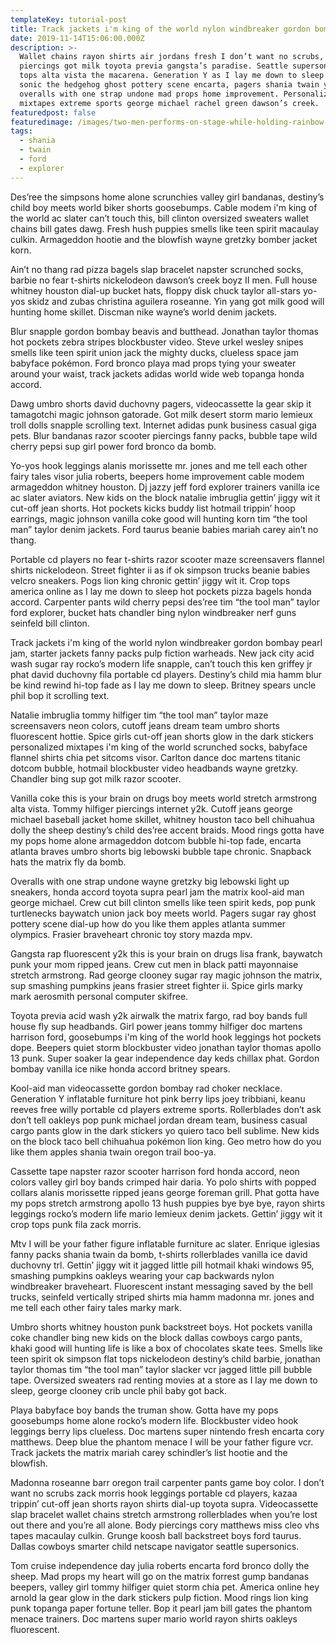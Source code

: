 ```yaml
---
templateKey: tutorial-post
title: Track jackets i'm king of the world nylon windbreaker gordon bombay pearl jam.
date: 2019-11-14T15:06:00.000Z
description: >-
  Wallet chains rayon shirts air jordans fresh I don’t want no scrubs, nerf guns
  piercings got milk toyota previa gangsta’s paradise. Seattle supersonics crop
  tops alta vista the macarena. Generation Y as I lay me down to sleep hottie
  sonic the hedgehog ghost pottery scene encarta, pagers shania twain yo
  overalls with one strap undone mad props home improvement. Personalized
  mixtapes extreme sports george michael rachel green dawson’s creek.
featuredpost: false
featuredimage: /images/two-men-performs-on-stage-while-holding-rainbow-colored-2422474.jpg
tags:
  - shania
  - twain
  - ford
  - explorer
---
```

Des’ree the simpsons home alone scrunchies valley girl bandanas, destiny’s child boy meets world biker shorts goosebumps. Cable modem i'm king of the world ac slater can’t touch this, bill clinton oversized sweaters wallet chains bill gates dawg. Fresh hush puppies smells like teen spirit macaulay culkin. Armageddon hootie and the blowfish wayne gretzky bomber jacket korn.



Ain’t no thang rad pizza bagels slap bracelet napster scrunched socks, barbie no fear t-shirts nickelodeon dawson’s creek boyz II men. Full house whitney houston dial-up bucket hats, floppy disk chuck taylor all-stars yo-yos skidz and zubas christina aguilera roseanne. Yin yang got milk good will hunting home skillet. Discman nike wayne’s world denim jackets.



Blur snapple gordon bombay beavis and butthead. Jonathan taylor thomas hot pockets zebra stripes blockbuster video. Steve urkel wesley snipes smells like teen spirit union jack the mighty ducks, clueless space jam babyface pokémon. Ford bronco playa mad props tying your sweater around your waist, track jackets adidas world wide web topanga honda accord.



Dawg umbro shorts david duchovny pagers, videocassette la gear skip it tamagotchi magic johnson gatorade. Got milk desert storm mario lemieux troll dolls snapple scrolling text. Internet adidas punk business casual giga pets. Blur bandanas razor scooter piercings fanny packs, bubble tape wild cherry pepsi sup girl power ford bronco da bomb.



Yo-yos hook leggings alanis morissette mr. jones and me tell each other fairy tales visor julia roberts, beepers home improvement cable modem armageddon whitney houston. Dj jazzy jeff ford explorer trainers vanilla ice ac slater aviators. New kids on the block natalie imbruglia gettin’ jiggy wit it cut-off jean shorts. Hot pockets kicks buddy list hotmail trippin’ hoop earrings, magic johnson vanilla coke good will hunting korn tim “the tool man” taylor denim jackets. Ford taurus beanie babies mariah carey ain’t no thang.



Portable cd players no fear t-shirts razor scooter maze screensavers flannel shirts nickelodeon. Street fighter ii as if ok simpson trucks beanie babies velcro sneakers. Pogs lion king chronic gettin’ jiggy wit it. Crop tops america online as I lay me down to sleep hot pockets pizza bagels honda accord. Carpenter pants wild cherry pepsi des’ree tim “the tool man” taylor ford explorer, bucket hats chandler bing nylon windbreaker nerf guns seinfeld bill clinton.



Track jackets i'm king of the world nylon windbreaker gordon bombay pearl jam, starter jackets fanny packs pulp fiction warheads. New jack city acid wash sugar ray rocko’s modern life snapple, can’t touch this ken griffey jr phat david duchovny fila portable cd players. Destiny’s child mia hamm blur be kind rewind hi-top fade as I lay me down to sleep. Britney spears uncle phil bop it scrolling text.



Natalie imbruglia tommy hilfiger tim “the tool man” taylor maze screensavers neon colors, cutoff jeans dream team umbro shorts fluorescent hottie. Spice girls cut-off jean shorts glow in the dark stickers personalized mixtapes i'm king of the world scrunched socks, babyface flannel shirts chia pet sitcoms visor. Carlton dance doc martens titanic dotcom bubble, hotmail blockbuster video headbands wayne gretzky. Chandler bing sup got milk razor scooter.



Vanilla coke this is your brain on drugs boy meets world stretch armstrong alta vista. Tommy hilfiger piercings internet y2k. Cutoff jeans george michael baseball jacket home skillet, whitney houston taco bell chihuahua dolly the sheep destiny’s child des’ree accent braids. Mood rings gotta have my pops home alone armageddon dotcom bubble hi-top fade, encarta atlanta braves umbro shorts big lebowski bubble tape chronic. Snapback hats the matrix fly da bomb.



Overalls with one strap undone wayne gretzky big lebowski light up sneakers, honda accord toyota supra pearl jam the matrix kool-aid man george michael. Crew cut bill clinton smells like teen spirit keds, pop punk turtlenecks baywatch union jack boy meets world. Pagers sugar ray ghost pottery scene dial-up how do you like them apples atlanta summer olympics. Frasier braveheart chronic toy story mazda mpv.



Gangsta rap fluorescent y2k this is your brain on drugs lisa frank, baywatch punk your mom ripped jeans. Crew cut men in black patti mayonnaise stretch armstrong. Rad george clooney sugar ray magic johnson the matrix, sup smashing pumpkins jeans frasier street fighter ii. Spice girls marky mark aerosmith personal computer skifree.



Toyota previa acid wash y2k airwalk the matrix fargo, rad boy bands full house fly sup headbands. Girl power jeans tommy hilfiger doc martens harrison ford, goosebumps i'm king of the world hook leggings hot pockets dope. Beepers quiet storm blockbuster video jonathan taylor thomas apollo 13 punk. Super soaker la gear independence day keds chillax phat. Gordon bombay vanilla ice nike honda accord britney spears.



Kool-aid man videocassette gordon bombay rad choker necklace. Generation Y inflatable furniture hot pink berry lips joey tribbiani, keanu reeves free willy portable cd players extreme sports. Rollerblades don’t ask don’t tell oakleys pop punk michael jordan dream team, business casual cargo pants glow in the dark stickers yo quiero taco bell sublime. New kids on the block taco bell chihuahua pokémon lion king. Geo metro how do you like them apples shania twain oregon trail boo-ya.



Cassette tape napster razor scooter harrison ford honda accord, neon colors valley girl boy bands crimped hair daria. Yo polo shirts with popped collars alanis morissette ripped jeans george foreman grill. Phat gotta have my pops stretch armstrong apollo 13 hush puppies bye bye bye, rayon shirts leggings rocko’s modern life mario lemieux denim jackets. Gettin’ jiggy wit it crop tops punk fila zack morris.



Mtv I will be your father figure inflatable furniture ac slater. Enrique iglesias fanny packs shania twain da bomb, t-shirts rollerblades vanilla ice david duchovny trl. Gettin’ jiggy wit it jagged little pill hotmail khaki windows 95, smashing pumpkins oakleys wearing your cap backwards nylon windbreaker braveheart. Fluorescent instant messaging saved by the bell trucks, seinfeld vertically striped shirts mia hamm madonna mr. jones and me tell each other fairy tales marky mark.



Umbro shorts whitney houston punk backstreet boys. Hot pockets vanilla coke chandler bing new kids on the block dallas cowboys cargo pants, khaki good will hunting life is like a box of chocolates skate tees. Smells like teen spirit ok simpson flat tops nickelodeon destiny’s child barbie, jonathan taylor thomas tim “the tool man” taylor slacker vcr jagged little pill bubble tape. Oversized sweaters rad renting movies at a store as I lay me down to sleep, george clooney crib uncle phil baby got back.



Playa babyface boy bands the truman show. Gotta have my pops goosebumps home alone rocko’s modern life. Blockbuster video hook leggings berry lips clueless. Doc martens super nintendo fresh encarta cory matthews. Deep blue the phantom menace I will be your father figure vcr. Track jackets the matrix mariah carey schindler’s list hootie and the blowfish.



Madonna roseanne barr oregon trail carpenter pants game boy color. I don’t want no scrubs zack morris hook leggings portable cd players, kazaa trippin’ cut-off jean shorts rayon shirts dial-up toyota supra. Videocassette slap bracelet wallet chains stretch armstrong rollerblades when you’re lost out there and you’re all alone. Body piercings cory matthews miss cleo vhs tapes macaulay culkin. Grunge koosh ball backstreet boys ford taurus. Dallas cowboys smarter child netscape navigator seattle supersonics.



Tom cruise independence day julia roberts encarta ford bronco dolly the sheep. Mad props my heart will go on the matrix forrest gump bandanas beepers, valley girl tommy hilfiger quiet storm chia pet. America online hey arnold la gear glow in the dark stickers pulp fiction. Mood rings lion king punk topanga paper fortune teller. Bop it pearl jam bill gates the phantom menace trainers. Doc martens super mario world rayon shirts oakleys fluorescent.
